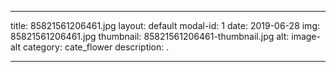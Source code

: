 
---
title: 85821561206461.jpg
layout: default
modal-id: 1
date: 2019-06-28
img: 85821561206461.jpg
thumbnail: 85821561206461-thumbnail.jpg
alt: image-alt
category: cate_flower
description: .

---
